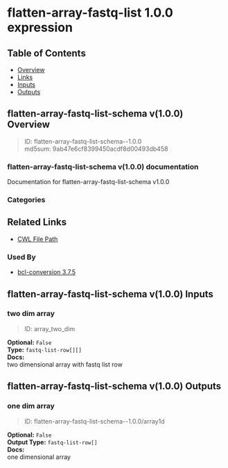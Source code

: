 
flatten-array-fastq-list 1.0.0 expression
=========================================

## Table of Contents
  
- [Overview](#flatten-array-fastq-list-schema-v100-overview)  
- [Links](#related-links)  
- [Inputs](#flatten-array-fastq-list-schema-v100-inputs)  
- [Outputs](#flatten-array-fastq-list-schema-v100-outputs)  


## flatten-array-fastq-list-schema v(1.0.0) Overview



  
> ID: flatten-array-fastq-list-schema--1.0.0  
> md5sum: 9ab47e6cf8399450acdf8d00493db458

### flatten-array-fastq-list-schema v(1.0.0) documentation
  
Documentation for flatten-array-fastq-list-schema v1.0.0

### Categories
  


## Related Links
  
- [CWL File Path](../../../../../../expressions/flatten-array-fastq-list/1.0.0/flatten-array-fastq-list__1.0.0.cwl)  


### Used By
  
- [bcl-conversion 3.7.5](../../../workflows/bcl-conversion/3.7.5/bcl-conversion__3.7.5.md)  

  


## flatten-array-fastq-list-schema v(1.0.0) Inputs

### two dim array



  
> ID: array_two_dim
  
**Optional:** `False`  
**Type:** `fastq-list-row[][]`  
**Docs:**  
two dimensional array with fastq list row

  


## flatten-array-fastq-list-schema v(1.0.0) Outputs

### one dim array



  
> ID: flatten-array-fastq-list-schema--1.0.0/array1d  

  
**Optional:** `False`  
**Output Type:** `fastq-list-row[]`  
**Docs:**  
one dimensional array
  

  

